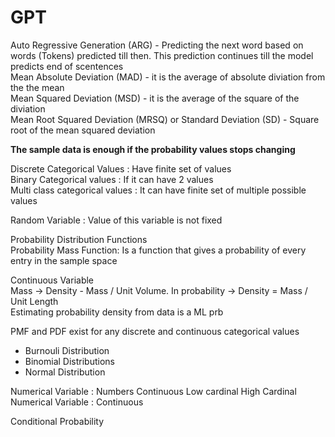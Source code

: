 # GPT
Auto Regressive Generation (ARG) - Predicting the next word based on words (Tokens) predicted till then. This prediction continues till the model predicts end of scentences <br>
Mean Absolute Deviation (MAD) - it is the average of absolute diviation from the the mean <br>
Mean Squared Deviation (MSD) - it is the average of the square of the diviation <br>
Mean Root Squared Deviation (MRSQ) or Standard Deviation (SD) - Square root of the mean squared deviation <br>

**The sample data is enough if the probability values stops changing** <br>

Discrete Categorical Values : Have finite set of values <br>
Binary Categorical values : If it can have 2 values<br>
Multi class categorical values : It can have finite set of multiple possible values <br>

Random Variable : Value of this variable is not fixed <br>

Probability Distribution Functions <br>
  Probability Mass Function: Is a function that gives a probability of every entry in the sample space <br>

Continuous Variable <br>
   Mass -> Density - Mass / Unit Volume. In probability -> Density = Mass / Unit Length <br>
   Estimating probability density from data is a ML prb <br>

PMF and PDF exist for any discrete and continuous categorical values <br>
-  Burnouli Distribution <br>
-  Binomial Distributions <br>
-  Normal Distribution <br>

Numerical Variable : Numbers Continuous
Low cardinal
High Cardinal Numerical Variable : Continuous

Conditional Probability
